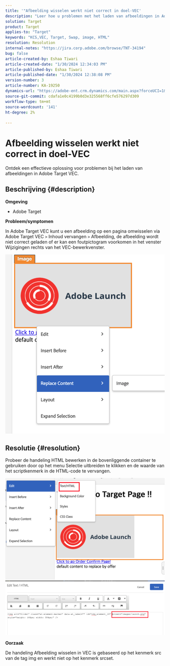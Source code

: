 ```yaml
---
title: '"Afbeelding wisselen werkt niet correct in doel-VEC'
description: "Leer hoe u problemen met het laden van afbeeldingen in Adobe Target VEC kunt oplossen."
solution: Target
product: Target
applies-to: "Target"
keywords: "KCS,VEC, Target, Swap, image, HTML"
resolution: Resolution
internal-notes: "https://jira.corp.adobe.com/browse/TNT-34194"
bug: false
article-created-by: Eshaa Tiwari
article-created-date: "1/30/2024 12:34:03 PM"
article-published-by: Eshaa Tiwari
article-published-date: "1/30/2024 12:38:08 PM"
version-number: 3
article-number: KA-19250
dynamics-url: "https://adobe-ent.crm.dynamics.com/main.aspx?forceUCI=1&pagetype=entityrecord&etn=knowledgearticle&id=7183e6d5-6bbf-ee11-9079-6045bd006268"
source-git-commit: cdafa1e0c4199b0d3e325568ff6cfe576297d309
workflow-type: tm+mt
source-wordcount: '141'
ht-degree: 2%

---
```


# Afbeelding wisselen werkt niet correct in doel-VEC


Ontdek een effectieve oplossing voor problemen bij het laden van afbeeldingen in Adobe Target VEC.

## Beschrijving {#description}


<b>Omgeving</b>

- Adobe Target

<b>Probleem/symptomen</b>

In Adobe Target VEC kunt u een afbeelding op een pagina omwisselen via Adobe Target VEC `>`  Inhoud vervangen `>`  Afbeelding, de afbeelding wordt niet correct geladen of er kan een foutpictogram voorkomen in het venster Wijzigingen rechts van het VEC-bewerkvenster.

![](assets/___7283e6d5-6bbf-ee11-9079-6045bd006268___.png)




## Resolutie {#resolution}




Probeer de handeling HTML bewerken in de bovenliggende container te gebruiken door op het menu Selectie uitbreiden te klikken en de waarde van het scriptkenmerk in de HTML-code te vervangen.



![](assets/0776b561-36c2-ec11-983e-0022480ab970.png)![](assets/e63bb087-36c2-ec11-983e-0022480ab970.png)



<b>Oorzaak</b>



De handeling Afbeelding wisselen in VEC is gebaseerd op het kenmerk src van de tag img en werkt niet op het kenmerk srcset.

